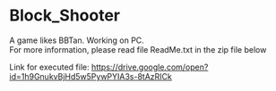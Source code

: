 # Block_Shooter
A game likes BBTan. Working on PC.  
For more information, please read file ReadMe.txt in the zip file below  
  
Link for executed file: https://drive.google.com/open?id=1h9GnukvBjHd5w5PywPYIA3s-8tAzRICk
